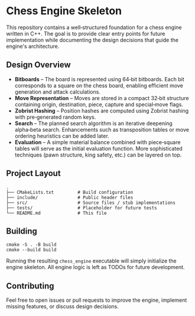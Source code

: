 # Chess Engine Skeleton

This repository contains a well‑structured foundation for a chess engine
written in C++. The goal is to provide clear entry points for future
implementation while documenting the design decisions that guide the engine's
architecture.

## Design Overview

* **Bitboards** – The board is represented using 64‑bit bitboards. Each bit
  corresponds to a square on the chess board, enabling efficient move
  generation and attack calculations.
* **Move Representation** – Moves are stored in a compact 32‑bit structure
  containing origin, destination, piece, capture and special‑move flags.
* **Zobrist Hashing** – Position hashes are computed using Zobrist hashing with
  pre‑generated random keys.
* **Search** – The planned search algorithm is an iterative deepening
  alpha‑beta search. Enhancements such as transposition tables or move ordering
  heuristics can be added later.
* **Evaluation** – A simple material balance combined with piece‑square tables
  will serve as the initial evaluation function. More sophisticated techniques
  (pawn structure, king safety, etc.) can be layered on top.

## Project Layout

```
.
├── CMakeLists.txt         # Build configuration
├── include/               # Public header files
├── src/                   # Source files / stub implementations
├── tests/                 # Placeholder for future tests
└── README.md              # This file
```

## Building

```
cmake -S . -B build
cmake --build build
```

Running the resulting `chess_engine` executable will simply initialize the
engine skeleton. All engine logic is left as TODOs for future development.

## Contributing

Feel free to open issues or pull requests to improve the engine, implement
missing features, or discuss design decisions.

